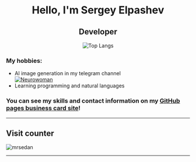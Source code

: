 <div align="center">

# Hello, I'm Sergey Elpashev
## Developer

![Top Langs](https://github-readme-stats.vercel.app/api/top-langs/?username=mrsedan&hide=kotlin&layout=compact&theme=transparent)
</div>

### My hobbies:
- AI image generation in my telegram channel <br> [![Neurowoman](https://img.shields.io/badge/Telegram-2CA5E0?style=plastic&logo=telegram&logoColor=white)](https://bit.ly/neurowomen)
- Learning programming and natural languages

### You can see my skills and contact information on my [GitHub pages business card site](https://mrsedan.github.io)!

---
## Visit counter

![mrsedan](https://count.getloli.com/get/@mrsedan?theme=gelbooru)

---
